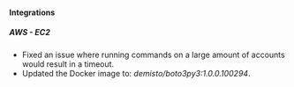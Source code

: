 
#### Integrations

##### AWS - EC2

- Fixed an issue where running commands on a large amount of accounts would result in a timeout.
- Updated the Docker image to: *demisto/boto3py3:1.0.0.100294*.